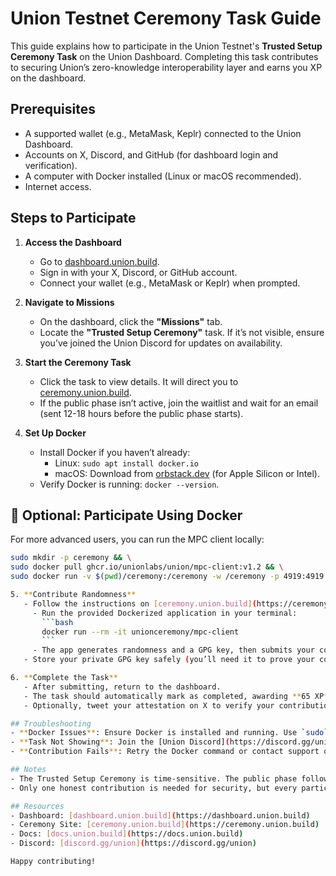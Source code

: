 # Union Testnet Ceremony Task Guide

This guide explains how to participate in the Union Testnet's **Trusted Setup Ceremony Task** on the Union Dashboard. Completing this task contributes to securing Union’s zero-knowledge interoperability layer and earns you XP on the dashboard.

## Prerequisites
- A supported wallet (e.g., MetaMask, Keplr) connected to the Union Dashboard.
- Accounts on X, Discord, and GitHub (for dashboard login and verification).
- A computer with Docker installed (Linux or macOS recommended).
- Internet access.

## Steps to Participate

1. **Access the Dashboard**
   - Go to [dashboard.union.build](https://dashboard.union.build).
   - Sign in with your X, Discord, or GitHub account.
   - Connect your wallet (e.g., MetaMask or Keplr) when prompted.

2. **Navigate to Missions**
   - On the dashboard, click the **"Missions"** tab.
   - Locate the **"Trusted Setup Ceremony"** task. If it’s not visible, ensure you’ve joined the Union Discord for updates on availability.

3. **Start the Ceremony Task**
   - Click the task to view details. It will direct you to [ceremony.union.build](https://ceremony.union.build).
   - If the public phase isn’t active, join the waitlist and wait for an email (sent 12-18 hours before the public phase starts).

4. **Set Up Docker**
   - Install Docker if you haven’t already:
     - Linux: `sudo apt install docker.io`
     - macOS: Download from [orbstack.dev](https://orbstack.dev) (for Apple Silicon or Intel).
   - Verify Docker is running: `docker --version`.


## 🐳 Optional: Participate Using Docker

For more advanced users, you can run the MPC client locally:

```bash
sudo mkdir -p ceremony && \
sudo docker pull ghcr.io/unionlabs/union/mpc-client:v1.2 && \
sudo docker run -v $(pwd)/ceremony:/ceremony -w /ceremony -p 4919:4919 --rm -it ghcr.io/unionlabs/union/mpc-client:v1.2

5. **Contribute Randomness**
   - Follow the instructions on [ceremony.union.build](https://ceremony.union.build):
     - Run the provided Dockerized application in your terminal:
       ```bash
       docker run --rm -it unionceremony/mpc-client
       ```
     - The app generates randomness and a GPG key, then submits your contribution to the MPC Coordinator.
   - Store your private GPG key safely (you’ll need it to prove your contribution later).

6. **Complete the Task**
   - After submitting, return to the dashboard.
   - The task should automatically mark as completed, awarding **65 XP** (or the current XP value).
   - Optionally, tweet your attestation on X to verify your contribution publicly.

## Troubleshooting
- **Docker Issues**: Ensure Docker is installed and running. Use `sudo` if permissions are denied.
- **Task Not Showing**: Join the [Union Discord](https://discord.gg/union) and check `#announcements` for updates.
- **Contribution Fails**: Retry the Docker command or contact support on Discord.

## Notes
- The Trusted Setup Ceremony is time-sensitive. The public phase follows a private phase for builders, so act quickly once it’s live.
- Only one honest contribution is needed for security, but every participant strengthens the system.

## Resources
- Dashboard: [dashboard.union.build](https://dashboard.union.build)
- Ceremony Site: [ceremony.union.build](https://ceremony.union.build)
- Docs: [docs.union.build](https://docs.union.build)
- Discord: [discord.gg/union](https://discord.gg/union)

Happy contributing!
